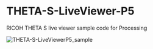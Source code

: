 # THETA-S-LiveViewer-P5
RICOH THETA S live viewer sample code for Processing

![THETA-S-LiveViewerP5_sample](/ThetaLive/result.gif)
